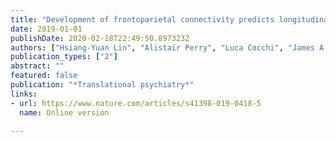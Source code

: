 ```yaml
---
title: "Development of frontoparietal connectivity predicts longitudinal symptom changes in young people with autism spectrum disorder"
date: 2019-01-01
publishDate: 2020-02-18T22:49:50.897323Z
authors: ["Hsiang-Yuan Lin", "Alistair Perry", "Luca Cocchi", "James A Roberts", "Wen-Yih Isaac Tseng", "Michael Breakspear", "Susan Shur-Fen Gau"]
publication_types: ["2"]
abstract: ""
featured: false
publication: "*Translational psychiatry*"
links: 
- url: https://www.nature.com/articles/s41398-019-0418-5
  name: Online version

---
```


<script type='text/javascript' src='https://d1bxh8uas1mnw7.cloudfront.net/assets/embed.js'></script>
<div data-badge-popover="right" data-badge-type="medium-donut" data-doi="10.1038/s41398-019-0418-5" data-hide-no-mentions="true" class="altmetric-embed"></div>
<span class="__dimensions_badge_embed__" data-doi="10.1038/s41398-019-0418-5"></span><script async src="https://badge.dimensions.ai/badge.js" charset="utf-8"></script>

